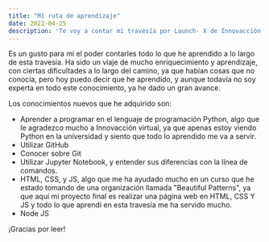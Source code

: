 ```yaml
---
title: "Mi ruta de aprendizaje"
date: 2022-04-25
description: 'Te voy a contar mi travesía por Launch- X de Innovacción Virtual'
---
```


Es un gusto para mi el poder contarles todo lo que he aprendido a lo largo de esta travesía. Ha sido un viaje de mucho enriquecimiento y aprendizaje, con ciertas dificultades a lo largo del camino, ya que habían cosas que no conocía, pero hoy puedo decir que he aprendido, y aunque todavía no soy experta en todo este conocimiento, ya he dado un gran avance.

Los conocimientos nuevos que he adquirido son:
- Aprender a programar en el lenguaje de programación Python, algo que le agradezco mucho a Innovacción virtual, ya que apenas estoy viendo Python en la universidad y siento que todo lo aprendido me va a servir.
- Utilizar GitHub
- Conocer sobre Git
- Utilizar Jupyter Notebook, y entender sus diferencias con la línea de comandos.
- HTML, CSS, y JS, algo que me ha ayudado mucho en un curso que he estado tomando de una organización llamada "Beautiful Patterns", ya que aquí mi proyecto final es realizar una página web en HTML, CSS Y JS y todo lo que aprendí en esta travesía me ha servido mucho.
- Node JS

¡Gracias por leer!
